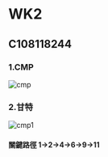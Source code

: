 # WK2
## C108118244
### 1.CMP
![cmp](https://user-images.githubusercontent.com/91525111/137637865-a5249390-6e69-41bc-9dbd-40911900c2a9.png)
### 2.甘特
![cmp1](https://user-images.githubusercontent.com/91525111/137637985-dfaf3a3b-8a81-4138-baf8-e6d6fb74745a.png)
#### 關鍵路徑 1→2→4→6→9→11
